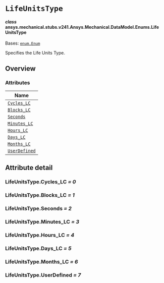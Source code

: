 <!-- vale off -->

<a id="lifeunitstype"></a>

# `LifeUnitsType`

<a id="ansys.mechanical.stubs.v241.Ansys.Mechanical.DataModel.Enums.LifeUnitsType"></a>

#### *class* ansys.mechanical.stubs.v241.Ansys.Mechanical.DataModel.Enums.LifeUnitsType

Bases: [`enum.Enum`](https://docs.python.org/3/library/enum.html#enum.Enum)

Specifies the Life Units Type.

<!-- !! processed by numpydoc !! -->

<a id="overview"></a>

## Overview

### Attributes

| Name |
| --------------------------------------------- |
| [`Cycles_LC`](#LifeUnitsType.Cycles_LC) |
| [`Blocks_LC`](#LifeUnitsType.Blocks_LC) |
| [`Seconds`](#LifeUnitsType.Seconds) |
| [`Minutes_LC`](#LifeUnitsType.Minutes_LC) |
| [`Hours_LC`](#LifeUnitsType.Hours_LC) |
| [`Days_LC`](#LifeUnitsType.Days_LC) |
| [`Months_LC`](#LifeUnitsType.Months_LC) |
| [`UserDefined`](#LifeUnitsType.UserDefined) |

<a id="attribute-detail"></a>

## Attribute detail

<a id="LifeUnitsType.Cycles_LC"></a>

### LifeUnitsType.Cycles_LC *= 0*

<a id="LifeUnitsType.Blocks_LC"></a>

### LifeUnitsType.Blocks_LC *= 1*

<a id="LifeUnitsType.Seconds"></a>

### LifeUnitsType.Seconds *= 2*

<a id="LifeUnitsType.Minutes_LC"></a>

### LifeUnitsType.Minutes_LC *= 3*

<a id="LifeUnitsType.Hours_LC"></a>

### LifeUnitsType.Hours_LC *= 4*

<a id="LifeUnitsType.Days_LC"></a>

### LifeUnitsType.Days_LC *= 5*

<a id="LifeUnitsType.Months_LC"></a>

### LifeUnitsType.Months_LC *= 6*

<a id="LifeUnitsType.UserDefined"></a>

### LifeUnitsType.UserDefined *= 7*

<!-- vale on -->
